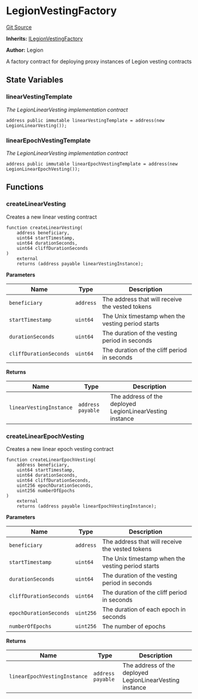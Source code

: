 # LegionVestingFactory
[Git Source](https://github.com/Legion-Team/evm-contracts/blob/e045131669c5801ab2e88b13e55002362a64c068/src/factories/LegionVestingFactory.sol)

**Inherits:**
[ILegionVestingFactory](/src/interfaces/factories/ILegionVestingFactory.sol/interface.ILegionVestingFactory.md)

**Author:**
Legion

A factory contract for deploying proxy instances of Legion vesting contracts


## State Variables
### linearVestingTemplate
*The LegionLinearVesting implementation contract*


```solidity
address public immutable linearVestingTemplate = address(new LegionLinearVesting());
```


### linearEpochVestingTemplate
*The LegionLinearVesting implementation contract*


```solidity
address public immutable linearEpochVestingTemplate = address(new LegionLinearEpochVesting());
```


## Functions
### createLinearVesting

Creates a new linear vesting contract


```solidity
function createLinearVesting(
    address beneficiary,
    uint64 startTimestamp,
    uint64 durationSeconds,
    uint64 cliffDurationSeconds
)
    external
    returns (address payable linearVestingInstance);
```
**Parameters**

|Name|Type|Description|
|----|----|-----------|
|`beneficiary`|`address`|The address that will receive the vested tokens|
|`startTimestamp`|`uint64`|The Unix timestamp when the vesting period starts|
|`durationSeconds`|`uint64`|The duration of the vesting period in seconds|
|`cliffDurationSeconds`|`uint64`|The duration of the cliff period in seconds|

**Returns**

|Name|Type|Description|
|----|----|-----------|
|`linearVestingInstance`|`address payable`|The address of the deployed LegionLinearVesting instance|


### createLinearEpochVesting

Creates a new linear epoch vesting contract


```solidity
function createLinearEpochVesting(
    address beneficiary,
    uint64 startTimestamp,
    uint64 durationSeconds,
    uint64 cliffDurationSeconds,
    uint256 epochDurationSeconds,
    uint256 numberOfEpochs
)
    external
    returns (address payable linearEpochVestingInstance);
```
**Parameters**

|Name|Type|Description|
|----|----|-----------|
|`beneficiary`|`address`|The address that will receive the vested tokens|
|`startTimestamp`|`uint64`|The Unix timestamp when the vesting period starts|
|`durationSeconds`|`uint64`|The duration of the vesting period in seconds|
|`cliffDurationSeconds`|`uint64`|The duration of the cliff period in seconds|
|`epochDurationSeconds`|`uint256`|The duration of each epoch in seconds|
|`numberOfEpochs`|`uint256`|The number of epochs|

**Returns**

|Name|Type|Description|
|----|----|-----------|
|`linearEpochVestingInstance`|`address payable`|The address of the deployed LegionLinearVesting instance|


